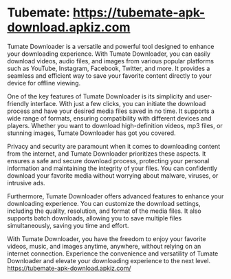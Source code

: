 # Tubemate: https://tubemate-apk-download.apkiz.com
Tumate Downloader is a versatile and powerful tool designed to enhance your downloading experience. With Tumate Downloader, you can easily download videos, audio files, and images from various popular platforms such as YouTube, Instagram, Facebook, Twitter, and more. It provides a seamless and efficient way to save your favorite content directly to your device for offline viewing.

One of the key features of Tumate Downloader is its simplicity and user-friendly interface. With just a few clicks, you can initiate the download process and have your desired media files saved in no time. It supports a wide range of formats, ensuring compatibility with different devices and players. Whether you want to download high-definition videos, mp3 files, or stunning images, Tumate Downloader has got you covered.

Privacy and security are paramount when it comes to downloading content from the internet, and Tumate Downloader prioritizes these aspects. It ensures a safe and secure download process, protecting your personal information and maintaining the integrity of your files. You can confidently download your favorite media without worrying about malware, viruses, or intrusive ads.

Furthermore, Tumate Downloader offers advanced features to enhance your downloading experience. You can customize the download settings, including the quality, resolution, and format of the media files. It also supports batch downloads, allowing you to save multiple files simultaneously, saving you time and effort.

With Tumate Downloader, you have the freedom to enjoy your favorite videos, music, and images anytime, anywhere, without relying on an internet connection. Experience the convenience and versatility of Tumate Downloader and elevate your downloading experience to the next level.
https://tubemate-apk-download.apkiz.com/
